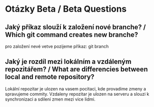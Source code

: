 # Otázky Beta / Beta Questions

## Jaký příkaz slouží k založení nové branche? / Which git command creates new branche?
pro založení nevé vetve pozijeme příkaz: git branch 

## Jaký je rozdíl mezi lokálním a vzdáleným repozitářem? / What are differencies between local and remote repository?
Lokální repozitar je ulozen na vasem pocitaci, kde provadime zmeny a spravujeme commity. 
Vzdaleny repozitar je ulozen na serveru a slouzi k synchronizaci a sdileni zmen mezi vice lidmi.
